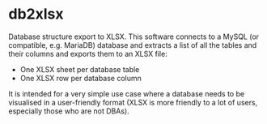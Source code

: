 # db2xlsx

Database structure export to XLSX. This software connects to a MySQL (or
compatible, e.g. MariaDB) database and extracts a list of all the tables
and their columns and exports them to an XLSX file:

* One XLSX sheet per database table
* One XLSX row per database column

It is intended for a very simple use case where a database needs to be
visualised in a user-friendly format (XLSX is more friendly to a lot of
users, especially those who are not DBAs).
